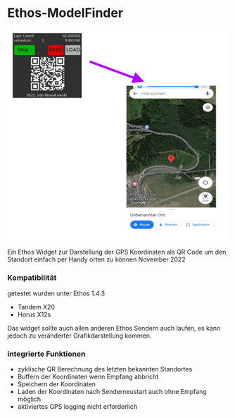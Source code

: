 # Ethos-ModelFinder

![3in1 title](https://raw.githubusercontent.com/strgaltdel/Ethos-ModelFinder/master/img/title.png)

Ein Ethos Widget zur Darstellung der GPS Koordinaten als QR Code um den Standort einfach per Handy orten zu können
November 2022





### Kompatibilität

getestet wurden unter Ethos 1.4.3

  * Tandem X20
  * Horus X12s

Das widget sollte auch allen anderen Ethos Sendern auch laufen, es kann jedoch zu veränderter Grafikdarstellung kommen.



### integrierte Funktionen

  * zyklische QR Berechnung des letzten bekannten Standortes
  * Buffern der Koordinaten wenn Empfang abbricht
  * Speichern der Koordinaten
  * Laden der Koordinaten nach Senderneustart auch ohne Empfang möglich
  * aktiviertes GPS logging nicht erforderlich

